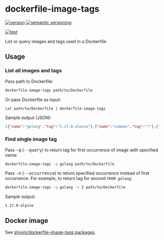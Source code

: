 # dockerfile-image-tags

[![version](https://img.shields.io/github/v/release/shivjm/dockerfile-image-tags?include_prereleases&sort=semver)](https://github.com/shivjm/dockerfile-image-tags/releases)
[![semantic versioning](https://img.shields.io/badge/semantic%20versioning-2.0.0-informational)](https://semver.org/spec/v2.0.0.html)

[![test](https://github.com/shivjm/dockerfile-image-tags/workflows/test/badge.svg)](https://github.com/shivjm/dockerfile-image-tags/actions?query=workflow%3Atest)

List or query images and tags used in a Dockerfile.

## Usage

### List all images and tags

Pass path to Dockerfile:

```sh
dockerfile-image-tags path/to/Dockerfile
```

Or pass Dockerfile as input:

```sh
cat path/to/Dockerfile | dockerfile-image-tags
```

Sample output (JSON):

```json
[{"name":"golang","tag":"1.17.0-alpine"},{"name":"common","tag":"?"},{"name":"common","tag":"?"},{"name":"common","tag":"?"},{"name":"viaductoss/ksops","tag":"v3.0.0"},{"name":"quay.io/argoproj/argocd","tag":"$ARGOCD_VERSION"}]
```

### Find single image tag

Pass <kbd>-q</kbd> (<kbd>--query</kbd>) to return tag for first
occurrence of image with specified name:

```sh
dockerfile-image-tags -q golang path/to/Dockerfile
```

Pass <kbd>-n</kbd> (<kbd>--occurrence</kbd>) to return specified
occurrence instead of first occurrence. For example, to return tag for
second `FROM golang`:

```sh
dockerfile-image-tags -q golang -n 2 path/to/Dockerfile
```

Sample output:

```output
1.17.0-alpine
```

## Docker image

See [shivjm/dockerfile-image-tags
packages](https://github.com/shivjm/dockerfile-image-tags/pkgs/container/dockerfile-image-tags/).
